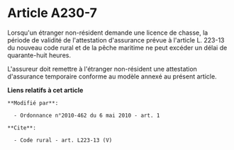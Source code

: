 # Article A230-7

Lorsqu'un étranger non-résident demande une licence de chasse, la période de validité de l'attestation d'assurance prévue à
l'article L. 223-13 du nouveau code rural et de la pêche maritime ne peut excéder un délai de quarante-huit heures. 

L'assureur doit remettre à l'étranger non-résident une attestation d'assurance temporaire conforme au modèle annexé au
présent article.

**Liens relatifs à cet article**

	**Modifié par**:

	  - Ordonnance n°2010-462 du 6 mai 2010 - art. 1

	**Cite**:

	  - Code rural - art. L223-13 (V)
